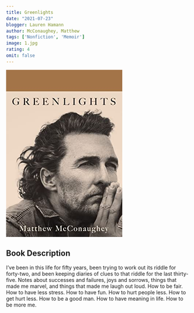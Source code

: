 ```yaml
---
title: Greenlights
date: "2021-07-23"
blogger: Lauren Hamann
author: McConaughey, Matthew
tags: ['Nonfiction', 'Memoir']
image: 1.jpg
rating: 4
omit: false
---
```


![Book Cover](1.jpg)


## Book Description

I’ve been in this life for fifty years, been trying to work out its riddle for forty-two, and been keeping diaries of clues to that riddle for the last thirty-five. Notes about successes and failures, joys and sorrows, things that made me marvel, and things that made me laugh out loud. How to be fair. How to have less stress. How to have fun. How to hurt people less. How to get hurt less. How to be a good man. How to have meaning in life. How to be more me.